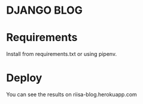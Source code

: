 # DJANGO BLOG

# Requirements  
Install from requirements.txt or using pipenv.  
  
# Deploy  
You can see the results on riisa-blog.herokuapp.com  